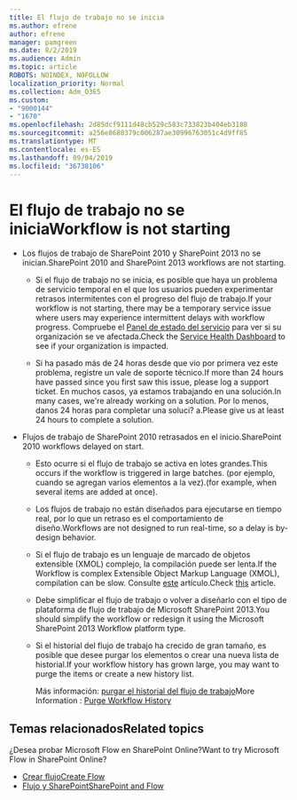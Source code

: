 ```yaml
---
title: El flujo de trabajo no se inicia
ms.author: efrene
author: efrene
manager: pamgreen
ms.date: 8/2/2019
ms.audience: Admin
ms.topic: article
ROBOTS: NOINDEX, NOFOLLOW
localization_priority: Normal
ms.collection: Adm_O365
ms.custom:
- "9000144"
- "1670"
ms.openlocfilehash: 2d85dcf9111d48cb529c583c733823b404eb3188
ms.sourcegitcommit: a256e8680379c006287ae30996763051c4d9ff85
ms.translationtype: MT
ms.contentlocale: es-ES
ms.lasthandoff: 09/04/2019
ms.locfileid: "36738106"
---
```

# <a name="workflow-is-not-starting"></a><span data-ttu-id="91e43-102">El flujo de trabajo no se inicia</span><span class="sxs-lookup"><span data-stu-id="91e43-102">Workflow is not starting</span></span>

- <span data-ttu-id="91e43-103">Los flujos de trabajo de SharePoint 2010 y SharePoint 2013 no se inician.</span><span class="sxs-lookup"><span data-stu-id="91e43-103">SharePoint 2010 and SharePoint 2013 workflows are not starting.</span></span>

    - <span data-ttu-id="91e43-104">Si el flujo de trabajo no se inicia, es posible que haya un problema de servicio temporal en el que los usuarios pueden experimentar retrasos intermitentes con el progreso del flujo de trabajo.</span><span class="sxs-lookup"><span data-stu-id="91e43-104">If your workflow is not starting, there may be a temporary service issue where users may experience intermittent delays with workflow progress.</span></span> <span data-ttu-id="91e43-105">Compruebe el [Panel de estado del servicio](https:/admin.microsoft.com/AdminPortal/Home#/servicehealth) para ver si su organización se ve afectada.</span><span class="sxs-lookup"><span data-stu-id="91e43-105">Check the [Service Health Dashboard](https:/admin.microsoft.com/AdminPortal/Home#/servicehealth) to see if your organization is impacted.</span></span>

    - <span data-ttu-id="91e43-106">Si ha pasado más de 24 horas desde que vio por primera vez este problema, registre un vale de soporte técnico.</span><span class="sxs-lookup"><span data-stu-id="91e43-106">If more than 24 hours have passed since you first saw this issue, please log a support ticket.</span></span> <span data-ttu-id="91e43-107">En muchos casos, ya estamos trabajando en una solución.</span><span class="sxs-lookup"><span data-stu-id="91e43-107">In many cases, we're already working on a solution.</span></span> <span data-ttu-id="91e43-108">Por lo menos, danos 24 horas para completar una soluci? a.</span><span class="sxs-lookup"><span data-stu-id="91e43-108">Please give us at least 24 hours to complete a solution.</span></span>

- <span data-ttu-id="91e43-109">Flujos de trabajo de SharePoint 2010 retrasados en el inicio.</span><span class="sxs-lookup"><span data-stu-id="91e43-109">SharePoint 2010 workflows delayed on start.</span></span>

    - <span data-ttu-id="91e43-110">Esto ocurre si el flujo de trabajo se activa en lotes grandes.</span><span class="sxs-lookup"><span data-stu-id="91e43-110">This occurs if the workflow is triggered in large batches.</span></span> <span data-ttu-id="91e43-111">(por ejemplo, cuando se agregan varios elementos a la vez).</span><span class="sxs-lookup"><span data-stu-id="91e43-111">(for example, when several items are added at once).</span></span>

    - <span data-ttu-id="91e43-112">Los flujos de trabajo no están diseñados para ejecutarse en tiempo real, por lo que un retraso es el comportamiento de diseño.</span><span class="sxs-lookup"><span data-stu-id="91e43-112">Workflows are not designed to run real-time, so a delay is by-design behavior.</span></span>

   -  <span data-ttu-id="91e43-113">Si el flujo de trabajo es un lenguaje de marcado de objetos extensible (XMOL) complejo, la compilación puede ser lenta.</span><span class="sxs-lookup"><span data-stu-id="91e43-113">If the Workflow is complex Extensible Object Markup Language (XMOL), compilation can be slow.</span></span> <span data-ttu-id="91e43-114">Consulte [este](https://support.microsoft.com//kb/3043697) artículo.</span><span class="sxs-lookup"><span data-stu-id="91e43-114">Check [this](https://support.microsoft.com//kb/3043697) article.</span></span>

    - <span data-ttu-id="91e43-115">Debe simplificar el flujo de trabajo o volver a diseñarlo con el tipo de plataforma de flujo de trabajo de Microsoft SharePoint 2013.</span><span class="sxs-lookup"><span data-stu-id="91e43-115">You should simplify the workflow or redesign it using the Microsoft SharePoint 2013 Workflow platform type.</span></span>

    - <span data-ttu-id="91e43-116">Si el historial del flujo de trabajo ha crecido de gran tamaño, es posible que desee purgar los elementos o crear una nueva lista de historial.</span><span class="sxs-lookup"><span data-stu-id="91e43-116">If your workflow history has grown large, you may want to purge the items or create a new history list.</span></span>

        <span data-ttu-id="91e43-117">Más información: [purgar el historial del flujo de trabajo](https://blogs.technet.microsoft.com/marj/2015/08/07/sharepoint-2010-workflows-best-practice-purge-workflow-history-list-items/)</span><span class="sxs-lookup"><span data-stu-id="91e43-117">More Information : [Purge Workflow History](https://blogs.technet.microsoft.com/marj/2015/08/07/sharepoint-2010-workflows-best-practice-purge-workflow-history-list-items/)</span></span>


## <a name="related-topics"></a><span data-ttu-id="91e43-118">Temas relacionados</span><span class="sxs-lookup"><span data-stu-id="91e43-118">Related topics</span></span>
<span data-ttu-id="91e43-119">¿Desea probar Microsoft Flow en SharePoint Online?</span><span class="sxs-lookup"><span data-stu-id="91e43-119">Want to try Microsoft Flow in SharePoint Online?</span></span>
- [<span data-ttu-id="91e43-120">Crear flujo</span><span class="sxs-lookup"><span data-stu-id="91e43-120">Create Flow</span></span>](https://support.office.com/article/Create-a-flow-for-a-list-or-library-in-SharePoint-Online-or-OneDrive-for-Business-a9c3e03b-0654-46af-a254-20252e580d01) 
- [<span data-ttu-id="91e43-121">Flujo y SharePoint</span><span class="sxs-lookup"><span data-stu-id="91e43-121">SharePoint and Flow</span></span>](https://flow.microsoft.com/blog/sharepoint-and-flow/) 


